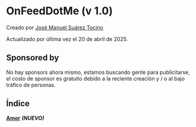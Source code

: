 # OnFeedDotMe (v 1.0)
Creado por [José Manuel Suárez Tocino](https://github.com/josemanuelsuareztocino-1998)

Actualizado por última vez el 20 de abril de 2025.

## Sponsored by
No hay sponsors ahora mismo, estamos buscando gente para publicitarse, el costo de sponsor es gratuito debido a la reciente creación y / o al bajo tráfico de personas.

## Índice
[**Amor**](https://github.com/OnFeedMe/Love) ***(NUEVO)***
